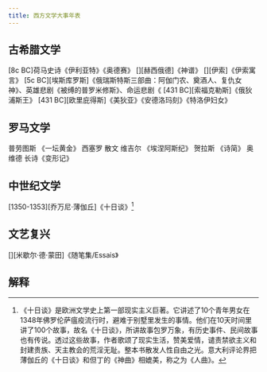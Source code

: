 ```yaml
---
title: 西方文学大事年表
---
```


## 古希腊文学


[8c BC]荷马史诗《伊利亚特》《奥德赛》
[][赫西俄德]《神谱》
[][伊索]《伊索寓言》
[5c BC][埃斯库罗斯]《俄瑞斯特斯三部曲：阿伽门农、奠酒人、复仇女神》、英雄悲剧《被缚的普罗米修斯》、命运悲剧《
[431 BC][索福克勒斯]《俄狄浦斯王》
[431 BC][欧里庇得斯]《美狄亚》《安德洛玛刻》《特洛伊妇女》


## 罗马文学
普劳图斯 《一坛黄金》
西塞罗 散文
维吉尔 《埃涅阿斯纪》
贺拉斯 《诗简》
奥维德 长诗《变形记》

## 中世纪文学

[1350-1353][乔万尼·薄伽丘]《十日谈》[^shiritan]

## 文艺复兴

[][米歇尔·德·蒙田]《随笔集/Essais》

## 解释

[^shiritan]: 《十日谈》是欧洲文学史上第一部现实主义巨著。它讲述了10个青年男女在1348年佛罗伦萨瘟疫流行时，避难于别墅里发生的事情。他们在10天时间里讲了100个故事，故名《十日谈》，所讲故事包罗万象，有历史事件、民间故事也有传说。透过这些故事，作者歌颂了现实生活，赞美爱情，谴责禁欲主义和封建贵族、天主教会的荒淫无耻。整本书散发人性自由之光。意大利评论界把薄伽丘的《十日谈》和但丁的《神曲》相媲美，称之为《人曲》。